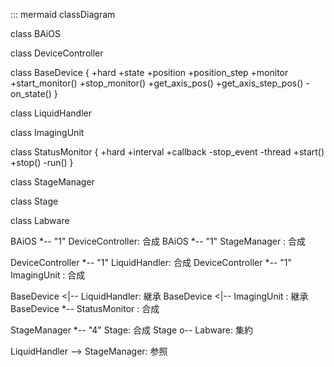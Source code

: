 ::: mermaid
classDiagram

class BAiOS

class DeviceController

class BaseDevice {
  +hard
  +state
  +position
  +position_step
  +monitor
  +start_monitor()
  +stop_monitor()
  +get_axis_pos()
  +get_axis_step_pos()
  -on_state()
}

class LiquidHandler

class ImagingUnit

class StatusMonitor {
  +hard
  +interval
  +callback
  -stop_event
  -thread
  +start()
  +stop()
  -run()
}

class StageManager

class Stage

class Labware

BAiOS *-- "1" DeviceController: 合成
BAiOS *-- "1" StageManager    : 合成

DeviceController *-- "1" LiquidHandler: 合成
DeviceController *-- "1" ImagingUnit  : 合成

BaseDevice <|-- LiquidHandler: 継承
BaseDevice <|-- ImagingUnit  : 継承
BaseDevice *-- StatusMonitor : 合成

StageManager *-- "4" Stage: 合成
Stage o-- Labware: 集約

LiquidHandler --> StageManager: 参照